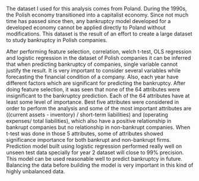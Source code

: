 The dataset I used for this analysis comes from Poland. During the 1990s, the Polish economy transitioned into a capitalist economy. Since not much time has passed since then, any bankruptcy model developed for a developed economy cannot be applied directly to Poland without modifications. This dataset is the result of an effort to create a large dataset to study bankruptcy in Polish companies.

After performing feature selection, correlation, welch t-test, OLS regression and logistic
regression in the dataset of Polish companies it can be inferred that when predicting bankruptcy
of companies, single variable cannot justify the result. It is very important to consider several
variables while forecasting the financial condition of a company. Also, each year have different
factors which are significant for predicting the bankruptcy. After doing feature selection, it was
seen that none of the 64 attributes were insignificant to the bankruptcy prediction. Each of the 64
attributes have at least some level of importance. Best five attributes were considered in order to
perform the analysis and some of the most important attributes are ((current assets - inventory) /
short-term liabilities) and (operating expenses/ total liabilities), which also have a positive
relationship in bankrupt companies but no relationship in non-bankrupt companies. When t-test
was done in those 5 attributes, some of attributes showed significance importance for both
bankrupt and non-bankrupt firms. Prediction model built using logistic regression performed
really well on unseen test data specially for year 2 dataset will close to 99% precision. This
model can be used reasonable well to predict bankruptcy in future. Balancing the data before
building the model is very important in this kind of highly unbalanced data.
